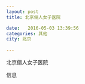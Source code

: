```yaml
--- 
layout: post 
title: 北京俪人女子医院

date:   2016-05-03 13:39:56 
categories: 其他  
city: 北京
  
--- 
```

   
北京俪人女子医院

信息

